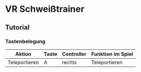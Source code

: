 # VR Schweißtrainer  



## Tutorial  

### Tastenbelegung  

| Aktion | Taste | Controller | Funktion im Spiel |  
| --------- | ------- | ------------- | ------------------------ |  
| Teleportieren | A | rechts | Teleportieren |  
